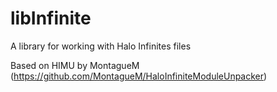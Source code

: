 # libInfinite
A library for working with Halo Infinites files


Based on HIMU by MontagueM (https://github.com/MontagueM/HaloInfiniteModuleUnpacker)
